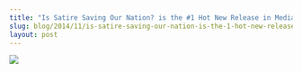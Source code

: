 ```yaml
---
title: "Is Satire Saving Our Nation? is the #1 Hot New Release in Media Studies for Amazon. "
slug: blog/2014/11/is-satire-saving-our-nation-is-the-1-hot-new-release-in-media-studies-for-amazon
layout: post
---
```

![](/uploads/amazon-is-satire-no-1.jpg)
